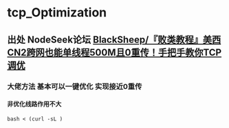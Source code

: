 # tcp_Optimization
## 出处 NodeSeek论坛    [BlackSheep/『败类教程』美西CN2跨网也能单线程500M且0重传！手把手教你TCP调优](https://www.nodeseek.com/post-197087-1)
### 大佬方法 基本可以一键优化 实现接近0重传

#### 非优化线路作用不大 

```
bash < (curl -sL )
```

